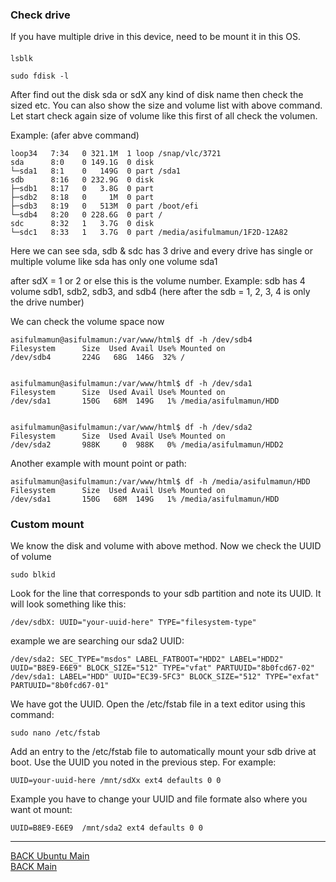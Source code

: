### Check drive

If you have multiple drive in this device, need to be mount it in this OS.

####

```
lsblk
```

```
sudo fdisk -l
```

After find out the disk sda or sdX any kind of disk name then check the sized etc. You can also show the size and volume list with above command. Let start check again size of volume like this first of all check the volumen.

Example: (afer abve command)

```
loop34   7:34   0 321.1M  1 loop /snap/vlc/3721
sda      8:0    0 149.1G  0 disk
└─sda1   8:1    0   149G  0 part /sda1
sdb      8:16   0 232.9G  0 disk
├─sdb1   8:17   0   3.8G  0 part
├─sdb2   8:18   0     1M  0 part
├─sdb3   8:19   0   513M  0 part /boot/efi
└─sdb4   8:20   0 228.6G  0 part /
sdc      8:32   1   3.7G  0 disk
└─sdc1   8:33   1   3.7G  0 part /media/asifulmamun/1F2D-12A82
```

Here we can see sda, sdb & sdc has 3 drive and every drive has single or multiple volume like sda has only one volume sda1

after sdX = 1 or 2 or else this is the volume number.
Example: sdb has 4 volume sdb1, sdb2, sdb3, and sdb4 (here after the sdb = 1, 2, 3, 4 is only the drive number)

We can check the volume space now

```
asifulmamun@asifulmamun:/var/www/html$ df -h /dev/sdb4
Filesystem      Size  Used Avail Use% Mounted on
/dev/sdb4       224G   68G  146G  32% /


asifulmamun@asifulmamun:/var/www/html$ df -h /dev/sda1
Filesystem      Size  Used Avail Use% Mounted on
/dev/sda1       150G   68M  149G   1% /media/asifulmamun/HDD


asifulmamun@asifulmamun:/var/www/html$ df -h /dev/sda2
Filesystem      Size  Used Avail Use% Mounted on
/dev/sda2       988K     0  988K   0% /media/asifulmamun/HDD2
```

Another example with mount point or path:

```
asifulmamun@asifulmamun:/var/www/html$ df -h /media/asifulmamun/HDD
Filesystem      Size  Used Avail Use% Mounted on
/dev/sda1       150G   68M  149G   1% /media/asifulmamun/HDD
```

### Custom mount

We know the disk and volume with above method.
Now we check the UUID of volume

```
sudo blkid
```

Look for the line that corresponds to your sdb partition and note its UUID. It will look something like this:

```
/dev/sdbX: UUID="your-uuid-here" TYPE="filesystem-type"
```

example we are searching our sda2 UUID:

```
/dev/sda2: SEC_TYPE="msdos" LABEL_FATBOOT="HDD2" LABEL="HDD2" UUID="B8E9-E6E9" BLOCK_SIZE="512" TYPE="vfat" PARTUUID="8b0fcd67-02"
/dev/sda1: LABEL="HDD" UUID="EC39-5FC3" BLOCK_SIZE="512" TYPE="exfat" PARTUUID="8b0fcd67-01"
```

We have got the UUID.
Open the /etc/fstab file in a text editor using this command:

```
sudo nano /etc/fstab
```

Add an entry to the /etc/fstab file to automatically mount your sdb drive at boot. Use the UUID you noted in the previous step. For example:

```
UUID=your-uuid-here /mnt/sdXx ext4 defaults 0 0
```

Example you have to change your UUID and file formate also where you want ot mount:

```
UUID=B8E9-E6E9  /mnt/sda2 ext4 defaults 0 0
```

---

[BACK Ubuntu Main](ubuntu-main.md)
<br/>
[BACK Main](../README.md)

